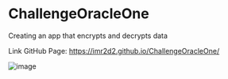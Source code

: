 # ChallengeOracleOne
Creating an app that encrypts and decrypts data

Link GitHub Page:
https://imr2d2.github.io/ChallengeOracleOne/

![image](https://github.com/imR2D2/ChallengeOracleOne/assets/102141714/680fabd4-f277-494d-811a-e370b627e0fb)


